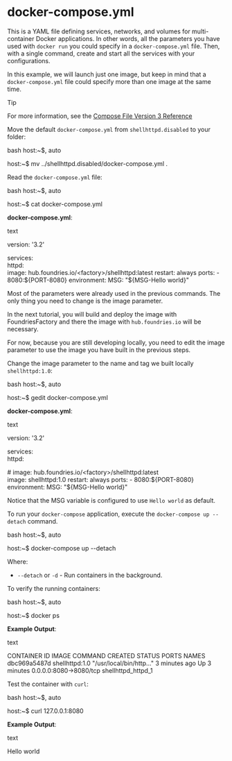 # docker-compose.yml

This is a YAML file defining services, networks, and volumes for
multi-container Docker applications. In other words, all the parameters
you have used with `docker run` you could specify in a
`docker-compose.yml` file. Then, with a single command, create and start
all the services with your configurations.

In this example, we will launch just one image, but keep in mind that a
`docker-compose.yml` file could specify more than one image at the same
time.

Tip

For more information, see the [Compose File Version 3
Reference](https://docs.docker.com/compose/compose-file/compose-file-v3/)

Move the default `docker-compose.yml` from `shellhttpd.disabled` to your
folder:

bash host:~$, auto

host:~$ mv ../shellhttpd.disabled/docker-compose.yml .

Read the `docker-compose.yml` file:

bash host:~$, auto

host:~$ cat docker-compose.yml

**docker-compose.yml**:

text

version: '3.2'

services:  
httpd:  
image: hub.foundries.io/&lt;factory&gt;/shellhttpd:latest restart:
always ports: - 8080:${PORT-8080} environment: MSG: "${MSG-Hello world}"

Most of the parameters were already used in the previous commands. The
only thing you need to change is the image parameter.

In the next tutorial, you will build and deploy the image with
FoundriesFactory and there the image with `hub.foundries.io` will be
necessary.

For now, because you are still developing locally, you need to edit the
image parameter to use the image you have built in the previous steps.

Change the image parameter to the name and tag we built locally
`shellhttpd:1.0`:

bash host:~$, auto

host:~$ gedit docker-compose.yml

**docker-compose.yml**:

text

version: '3.2'

services:  
httpd:

\# image: hub.foundries.io/&lt;factory&gt;/shellhttpd:latest  
image: shellhttpd:1.0 restart: always ports: - 8080:${PORT-8080}
environment: MSG: "${MSG-Hello world}"

Notice that the MSG variable is configured to use `Hello world` as
default.

To run your `docker-compose` application, execute the
`docker-compose up --detach` command.

bash host:~$, auto

host:~$ docker-compose up --detach

Where:  
-   `--detach` or `-d` - Run containers in the background.

To verify the running containers:

bash host:~$, auto

host:~$ docker ps

**Example Output**:

text

CONTAINER ID IMAGE COMMAND CREATED STATUS PORTS NAMES dbc969a5487d
shellhttpd:1.0 "/usr/local/bin/http…" 3 minutes ago Up 3 minutes
0.0.0.0:8080-&gt;8080/tcp shellhttpd\_httpd\_1

Test the container with `curl`:

bash host:~$, auto

host:~$ curl 127.0.0.1:8080

**Example Output**:

text

Hello world
